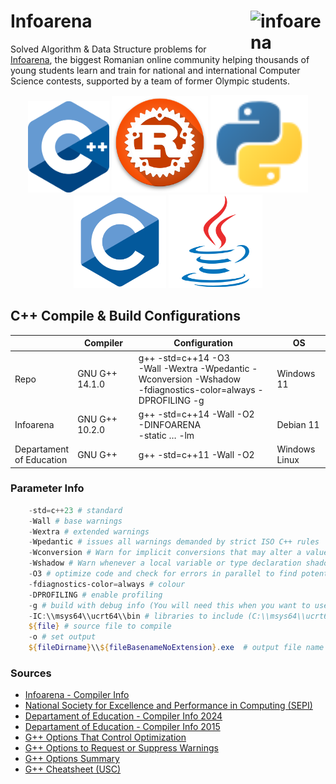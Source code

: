 # Infoarena <img src="Docs/Images/infoarena.png" alt="infoarena" style="float: right;" width="120"/> 

Solved Algorithm & Data Structure problems for [Infoarena](https://www.infoarena.ro/arhiva-educationala), the biggest Romanian online community helping thousands of young students learn and train for national and international Computer Science contests, supported by a team of former Olympic students.

<div style="text-align:center"> <img src="Docs/Images/Cpp_logo.svg" alt="C++" width="130"/> <img src="Docs/Images/Rust_logo.png" alt="Rust" width="154"/> <img src="Docs/Images/Python_logo.svg" alt="Python" width="156"/> <img src="Docs/Images/C_logo.svg" alt="C" width="148"/> <img src="Docs/Images/Java_logo.svg" alt="Java" width="150"/> </div>

<!-- https://github.com/isocpp/logos -->

## C++ Compile & Build Configurations

|                              | Compiler       | Configuration                                                                                                      | OS               |
|------------------------------|----------------|--------------------------------------------------------------------------------------------------------------------|------------------|
| Repo                         | GNU G++ 14.1.0 | g++ -std=c++14 -O3<br>-Wall -Wextra -Wpedantic -Wconversion -Wshadow<br> -fdiagnostics-color=always -DPROFILING -g | Windows 11       |
| Infoarena                    | GNU G++ 10.2.0 | g++ -std=c++14 -Wall -O2<br>-DINFOARENA<br> -static … -lm                                                          | Debian 11        |
| Departament <br>of Education | GNU G++        | g++ -std=c++11 -Wall -O2                                                                                           | Windows<br>Linux |

### Parameter Info

``` powershell
    -std=c++23 # standard
    -Wall # base warnings
    -Wextra # extended warnings
    -Wpedantic # issues all warnings demanded by strict ISO C++ rules
    -Wconversion # Warn for implicit conversions that may alter a value
    -Wshadow # Warn whenever a local variable or type declaration shadows another variable, parameter, type, class member (in C++), or instance variable (in Objective-C) or whenever a built-in function is shadowed. Variable shadowing occurs when a variable declared within an inner scope has the same name as a variable declared in an outer scope. This causes the inner variable to “shadow” the outer one, making the outer variable temporarily inaccessible within that inner scope.
    -O3 # optimize code and check for errors in parallel to find potential bugs
    -fdiagnostics-color=always # colour
    -DPROFILING # enable profiling
    -g # build with debug info (You will need this when you want to use gdb or valgrind)
    -IC:\\msys64\\ucrt64\\bin # libraries to include (C:\\msys64\\ucrt64\\bin) (can be repeated)
    ${file} # source file to compile
    -o # set output
    ${fileDirname}\\${fileBasenameNoExtension}.exe  # output file name and location
```

### Sources

* [Infoarena - Compiler Info](https://www.infoarena.ro/documentatie/evaluator)
* [National
Society for Excellence and Performance in Computing (SEPI)](https://sepi.ro/page/oni2024regulament)
* [Departament of
Education - Compiler Info 2024](https://www.edu.ro/sites/default/files/_fi%C8%99iere/Minister/2024/olimpiade_concursuri_24/regulamente_olimpiade/Regulament_ONI_2024.pdf)
* [Departament of
Education - Compiler Info 2015](https://olimpiada.info/oji2015/precizari2015.pdf)
* [G++ Options That Control Optimization](https://gcc.gnu.org/onlinedocs/gcc/Optimize-Options.html)
* [G++ Options to Request or Suppress Warnings](https://gcc.gnu.org/onlinedocs/gcc/Warning-Options.html#index-Wshadow)
* [G++ Options Summary](https://gcc.gnu.org/onlinedocs/gcc/Option-Summary.html)
* [G++ Cheatsheet (USC)](https://bytes.usc.edu/cs104/wiki/gcc#:~:text=You%20can%20use%20the%20%2DO2,std%3Dc%2B%2B17%20main.)
